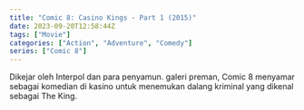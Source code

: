 ```yaml
---
title: "Comic 8: Casino Kings - Part 1 (2015)"
date: 2023-09-20T12:58:44Z
tags: ["Movie"]
categories: ["Action", "Adventure", "Comedy"]
series: ["Comic 8"]
---
```


Dikejar oleh Interpol dan para penyamun. galeri preman, Comic 8 menyamar sebagai komedian di kasino untuk menemukan dalang kriminal yang dikenal sebagai The King.

<mux-player stream-type="on-demand"
  src="https://kp3d-my.sharepoint.com/personal/ryoo_kp3d_onmicrosoft_com/_layouts/15/download.aspx?share=EcrpAKOhJM1BtVTgld2_83IBNkH_RVbxFNN_6blW-BDEEQ" metadata-video-title="Comic 8: Casino Kings - Part 1 (2015)" prefer-playback="mse" controls>
  </mux-player>
  
  
  <script src="https://cdn.jsdelivr.net/npm/@mux/mux-player"></script>
  
 <script id="bbGr9kLn01OFs00025Dw011W902x100LyBE7YQEWF6fVcI294" type="application/ld+json">
 {
  "@context": "https://schema.org/",
  "@type": "VideoObject",
  "name": "Comic 8: Casino Kings - Part 1 (2015)",
  "contentUrl": "https://stream.mux.com/bbGr9kLn01OFs00025Dw011W902x100LyBE7YQEWF6fVcI294.m3u8",
  "thumbnailUrl": "https://www.themoviedb.org/t/p/original/2GtBiy4ZcaF268ylgyOqMydEjqP.jpg?width=314&fit_mode=preserve&time=25",
  "uploadDate": "2023-09-20T12:58:44Z",
}

</script>